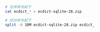 ```sh
# 合并命令如下
cat ecdict_* > ecdict-sqlite-28.zip
```

```sh
# 切分命令如下
split -b 10M ecdict-sqlite-28.zip ecdict_
```
